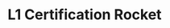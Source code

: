 ---
layout: default
modal-id: 11
img: L1Cert.jpg
alt: image-alt
project-date: Spring 2021 
category: Rocketry
title: L1 Certification Rocket
objective: To successfully design and fly an L1 certification rocket with electronic deployment in under three weeks.
details: I simulated the rocket in OpenRocket and designed it in Solidworks. I built the airframe using Blue Tube, a plastic nosecone, laser-cut plywood fins, and RocketEpoxy. The electronics bay used a Blue Tube coupler, laser-cut plywood, and 3D printed bulkheads. The electronics bay contained two fully redundant systems with an Altus Metrum Easy Minis, a 1s lipo battery, and a rocker switch for arming. I designed the rocket to deploy a small drogue parachute at apogee and a larger main parachute a few hundred feet off the ground using black powder charges and shear pins.
results: Although the rocket's flight was imperfect, it was undamaged and safely recovered, earning me my L1 rocketry certification. I completed the project without delay to fly at that month's launch.
---